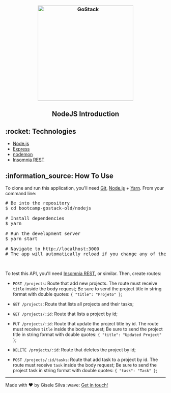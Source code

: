 <div id="readme" class="Box-body readme blob js-code-block-container">
  <article class="markdown-body entry-content p-3 p-md-6" itemprop="text">
    <h3 align="center">
      <img alt="GoStack" src="https://user-images.githubusercontent.com/17882257/73647992-634a3f80-465b-11ea-9533-ba892ac87665.png" width="300px" style="max-width:100%;">
    </h3>
    <h2 align="center">NodeJS Introduction</h2>
    <h2>:rocket: Technologies </h2>
    <ul>
      <li><a href="https://nodejs.org/" rel="nofollow">Node.js</a></li>
      <li><a href="https://expressjs.com/" rel="nofollow">Express</a></li>
      <li><a href="https://nodemon.io/" rel="nofollow">nodemon</a></li>
      <li><a href="https://insomnia.rest/" rel="nofollow">Insomnia REST</a></li>
    </ul>
    <h2>:information_source: How To Use </h2>
    <p>To clone and run this application, you'll need <a href="https://git-scm.com" rel="nofollow">Git</a>, <a href="https://nodejs.org/" rel="nofollow">Node.js</a> + <a href="https://legacy.yarnpkg.com" rel="nofollow">Yarn</a>. From your command line:</p>
    <div class="highlight highlight-source-shell">
      <pre><span class="pl-c"><span class="pl-c">#</span> Be into the repository</span> 
$ <span class="pl-c1">cd</span> bootcamp-gostack-old/nodejs <br/>
<span class="pl-c"><span class="pl-c">#</span> Install dependencies</span>
$ yarn <br/>
<span class="pl-c"><span class="pl-c">#</span> Run the development server</span>
$ yarn start <br/>
<span class="pl-c"><span class="pl-c">#</span> Navigate to http://localhost:3000</span>
<span class="pl-c"><span class="pl-c">#</span> The app will automatically reload if you change any of the source files.</span></pre>
</div>
    <br/>
    <p>To test this API, you'll need <a href="https://insomnia.rest/" rel="nofollow">Insomnia REST</a>, or similar. Then, create routes:</p>
    <ul>
      <li>
        <p><code>POST /projects</code>: Route that add new projects. The route must receive <code>title</code> inside the body request; Be sure to send the project title in string format with double quotes: <code>{ "title": "Projeto" }</code>;</p>
      </li>
      <li>
        <p><code>GET /projects</code>: Route that lists all projects and their tasks;</p>
      </li>
      <li>
        <p><code>GET /projects/:id</code>: Route that lists a project by id;</p>
      </li>
      <li>
        <p><code>PUT /projects/:id</code>: Route that update the project title by id. The route must receive <code>title</code> inside the body request; Be sure to send the project title in string format with double quotes: <code>{ "title": "Updated Project" }</code>;
      </li>
      <li>
        <p><code>DELETE /projects/:id</code>: Route that deletes the project by id;</p>
      </li>
      <li>
        <p><code>POST /projects/:id/tasks</code>: Route that add task to a project by id. The route must receive <code>task</code> inside the body request; Be sure to send the project task in string format with double quotes: <code>{ "task": "Task" }</code>;</p>
      </li>
    </ul>
    <hr>
    <p>Made with ♥ by Gisele Silva :wave: <a href="https://www.linkedin.com/in/gisabernardess/" rel="nofollow">Get in touch!</a></p>
  </article>
</div>
